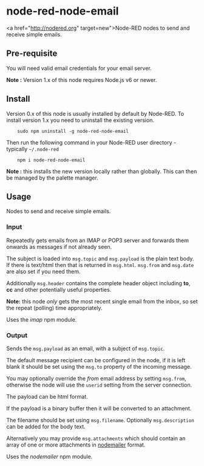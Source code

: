 node-red-node-email
===================

<a href="http://nodered.org" target=new">Node-RED</a> nodes to send and receive simple emails.


Pre-requisite
-------------

You will need valid email credentials for your email server.

**Note :** Version 1.x of this node requires Node.js v6 or newer.


Install
-------

Version 0.x of this node is usually installed by default by Node-RED.
To install version 1.x you need to uninstall the existing version.

        sudo npm uninstall -g node-red-node-email

Then run the following command in your Node-RED user directory - typically `~/.node-red`

        npm i node-red-node-email

**Note :** this installs the new version locally rather than globally. This can then be managed by the palette manager.


Usage
-----

Nodes to send and receive simple emails.

### Input

Repeatedly gets emails from an IMAP or POP3 server and forwards them onwards as messages if not already seen.

The subject is loaded into `msg.topic` and `msg.payload` is the plain text body.
If there is text/html then that is returned in `msg.html`. `msg.from` and
`msg.date` are also set if you need them.

Additionally `msg.header` contains the complete header object including
**to**, **cc** and other potentially useful properties.

**Note:** this node *only* gets the most recent single email from the inbox,
so set the repeat (polling) time appropriately.

Uses the *imap* npm module.

### Output

Sends the `msg.payload` as an email, with a subject of `msg.topic`.

The default message recipient can be configured in the node, if it is left
blank it should be set using the `msg.to` property of the incoming message.

You may optionally override the *from* email address by setting `msg.from`,
otherwise the node will use the `userid` setting from the server connection.

The payload can be html format.

If the payload is a binary buffer then it will be converted to an attachment.

The filename should be set using `msg.filename`. Optionally
`msg.description` can be added for the body text.

Alternatively you may provide `msg.attachments` which should contain an array of one or
more attachments in <a href="https://www.npmjs.com/package/nodemailer#attachments" target="_new">nodemailer</a> format.

Uses the *nodemailer* npm module.
